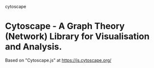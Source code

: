 cytoscape
# Cytoscape - A Graph Theory (Network) Library for Visualisation and Analysis.

Based on "Cytoscape.js" at https://js.cytoscape.org/
